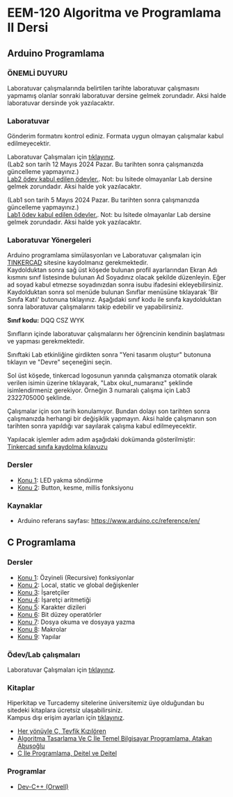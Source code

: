 # EEM-120 Algoritma ve Programlama II Dersi


## Arduino Programlama

### ÖNEMLİ DUYURU
Laboratuvar çalışmalarında belirtilen tarihte laboratuvar çalışmasını yapmamış olanlar sonraki laboratuvar dersine gelmek zorundadır. Aksi halde laboratuvar dersinde yok yazılacaktır.


### Laboratuvar

Gönderim formatını kontrol ediniz. Formata uygun olmayan çalışmalar kabul edilmeyecektir.

Laboratuvar Çalışmaları için [tıklayınız](./Lab/02.md).   
(Lab2 son tarih 12 Mayıs 2024 Pazar. Bu tarihten sonra çalışmanızda güncelleme yapmayınız.)    
[Lab2 ödev kabul edilen ödevler.](./Lab/lab2_gonderenler.md). Not: bu lsitede olmayanlar Lab dersine gelmek zorundadır. Aksi halde yok yazılacaktır.



(Lab1 son tarih 5 Mayıs 2024 Pazar. Bu tarihten sonra çalışmanızda güncelleme yapmayınız.)       
[Lab1 ödev kabul edilen ödevler.](./Lab/lab1_gonderenler.md). Not: bu lsitede olmayanlar Lab dersine gelmek zorundadır. Aksi halde yok yazılacaktır.



### Laboratuvar Yönergeleri

Arduino programlama simülasyonları ve Laboratuvar çalışmaları için [TINKERCAD](https://www.tinkercad.com/) sitesine kaydolmanız gerekmektedir.   
Kaydolduktan sonra sağ üst köşede bulunan profil ayarlarından Ekran Adı kısmını sınıf listesinde bulunan Ad Soyadınız olacak şekilde düzenleyin. Eğer ad soyad kabul etmezse soyadınızdan sonra isubu ifadesini ekleyebilirsiniz.   
Kaydolduktan sonra sol menüde bulunan Sınıflar menüsüne tıklayarak 'Bir Sınıfa Katıl' butonuna tıklayınız. Aşağıdaki sınıf kodu ile sınıfa kaydolduktan sonra laboratuvar çalışmalarını takip edebilir ve yapabilirsiniz.   

**Sınıf kodu:** DQQ CSZ WYK

Sınıfların içinde laboratuvar  çalışmalarını her öğrencinin kendinin başlatması ve yapması gerekmektedir.

Sınıftaki Lab etkinliğine girdikten sonra "Yeni tasarım oluştur" butonuna tıklayın ve "Devre" seçeneğini seçin.

Sol üst köşede, tinkercad logosunun yanında çalışmanıza otomatik olarak verilen isimin üzerine tıklayarak, "Labx okul_numaranız" şeklinde isimlendirmeniz gerekiyor.
Örneğin 3 numaralı çalışma için Lab3 2322705000 şeklinde.

Çalışmalar için son tarih konulamıyor. Bundan dolayı son tarihten sonra çalışmanızda herhangi bir değişiklik yapmayın. Aksi halde çalışmanın son tarihten sonra yapıldığı var sayılarak çalışma kabul edilmeyecektir.

Yapılacak işlemler adım adım aşağıdaki dokümanda gösterilmiştir:    
[Tinkercad sınıfa kaydolma kılavuzu](./Lab/Tinkercad_sinifa_kaydolma.pdf)


### Dersler
- [Konu 1](./dersler/10.md): LED yakma söndürme
- [Konu 2](./dersler/11.md): Button, kesme, millis fonksiyonu

### Kaynaklar
- Arduino referans sayfası: <https://www.arduino.cc/reference/en/>


## C Programlama

### Dersler

- [Konu 1](./dersler/01.md): Özyineli (Recursive) fonksiyonlar
- [Konu 2](./dersler/02.md): Local, static ve global değişkenler
- [Konu 3](./dersler/03.md): İşaretçiler
- [Konu 4](./dersler/04.md): İşaretçi aritmetiği
- [Konu 5](./dersler/05.md): Karakter dizileri
- [Konu 6](./dersler/06.md): Bit düzey operatörler
- [Konu 7](./dersler/07.md): Dosya okuma ve dosyaya yazma
- [Konu 8](./dersler/08.md): Makrolar
- [Konu 9](./dersler/09.md): Yapılar




### Ödev/Lab çalışmaları

Laboratuvar Çalışmaları için [tıklayınız](./Lab/01.md).

<!-- 
### Kaynaklar -->

### Kitaplar
Hiperkitap ve Turcademy sitelerine üniversitemiz üye olduğundan bu sitedeki kitaplara ücretsiz ulaşabilirsiniz.   
Kampus dışı erişim ayarları için [tıklayınız](https://bidb.isparta.edu.tr/tr/servisler/kampus-disi-erisim-6932s.html).   
- [Her yönüyle C,  Tevfik Kızılören](https://www.hiperkitap.com/her-yonuyle-c)
- [Algoritma Tasarlama Ve C İle Temel Bilgisayar Programlama, Atakan Abuşoğlu](https://www.turcademy.com/tr/kitap/algoritma-tasarlama-ve-c-ile-temel-bilgisayar-programlama-9786053279099)
- [C İle Programlama, Deitel ve Deitel](https://www.turcademy.com/tr/kitap/c-ile-programlama-9786053556237) 

### Programlar
- [Dev-C++ (Orwell)](https://sourceforge.net/projects/orwelldevcpp/)





